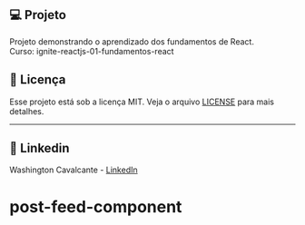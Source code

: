 
<!--START_SECTION:header-->


<!--END_SECTION:header-->


## 💻 Projeto

Projeto demonstrando o aprendizado dos fundamentos de React. </br>
Curso: ignite-reactjs-01-fundamentos-react

## 📝 Licença

Esse projeto está sob a licença MIT. Veja o arquivo [LICENSE](LICENSE) para mais detalhes.

---
## 📝 Linkedin

Washington Cavalcante - [LinkedIn](https://www.linkedin.com/in/washington-cavalcante/)



<!--START_SECTION:footer-->


<!--END_SECTION:footer-->

# post-feed-component

